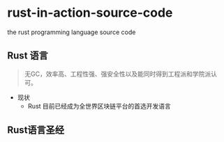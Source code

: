 # rust-in-action-source-code
the rust programming language source code

## Rust 语言
> 无GC，效率高、工程性强、强安全性以及能同时得到工程派和学院派认可。

* 现状
  * Rust 目前已经成为全世界区块链平台的首选开发语言

## Rust语言圣经
